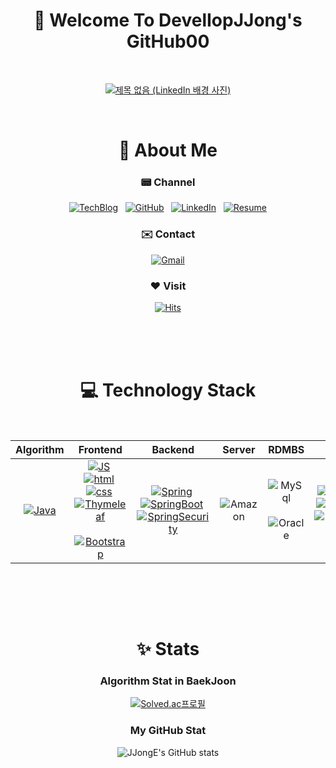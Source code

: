<div align='center'>

 #  🤵 Welcome To DevelIopJJong's GitHub00

<br>
 
[![제목 없음 (LinkedIn 배경 사진)](https://user-images.githubusercontent.com/101362306/229488778-16486854-201d-4c69-b2c9-42ab2a0aee06.svg)](https://github.com/DevelopJJong/)


<br>

# 🧑 About Me 

  ### 📟 Channel
[![TechBlog](https://img.shields.io/badge/TechBlog-181717?style=flat-square&logo=Tistory&logoColor=white)](https://jjdevelop.tistory.com/)&nbsp;&nbsp;
[![GitHub](https://img.shields.io/badge/-GitHub-181717?style=flat-square&logo=GitHub&logoColor=white)](https://github.com/DevelopJJong/)&nbsp;&nbsp;
[![LinkedIn](https://img.shields.io/badge/-LinkedIn-0A66C2?style=flat-square&logo=LinkedIn&logoColor=white)](https://www.linkedin.com/in/%ED%98%84%EC%A2%85-%EC%9D%B4-675b40242/)&nbsp;&nbsp;
[![Resume](https://img.shields.io/badge/Resume-018EF5?style=flat-square&logo=Readme&logoColor=white)]()

  ### ✉️ Contact
[![Gmail](https://img.shields.io/badge/Gmail-EA4335?style=flat-square&logo=Gmail&logoColor=white)](mailto:dlguswhd00110011@gmail.com)

  ### ❤️ Visit 
[![Hits](https://hits.seeyoufarm.com/api/count/incr/badge.svg?url=https%3A%2F%2Fgithub.com%2DevelopJJong)](https://hits.seeyoufarm.com) 
<br><br><br>


<br>

# 💻 Technology Stack
<br>

| Algorithm | Frontend | Backend | Server | RDMBS | etc. |
|:---------:|:----------:|:--------:|:------:|:------:|:----:|
| [![Java](https://img.shields.io/badge/Java-007396?style=flat-square&logo=Java&logoColor=white)]() | [![JS](https://img.shields.io/badge/JavaScript-F7DF1E?style=flat-square&logo=JavaScript&logoColor=black)]()&nbsp;[![html](https://img.shields.io/badge/HTML-E34F26?style=flat-square&logo=Html5&logoColor=white)]()&nbsp;[![css](https://img.shields.io/badge/CSS-1572B6?style=flat-square&logo=CSS3&logoColor=white)]()&nbsp;[![Thymeleaf](https://img.shields.io/badge/Thymeleaf-005F0F?style=flat-square&logo=Thymeleaf&logoColor=white)]()&nbsp;[![Bootstrap](https://img.shields.io/badge/bootstrap-6f42c1?style=flat-square&logo=Bootstrap&logoColor=white)]() | [![Spring](https://img.shields.io/badge/Spring-6DB33F?style=flat-square&logo=Spring&logoColor=white)]()&nbsp;[![SpringBoot](https://img.shields.io/badge/Spring&nbsp;Boot-6DB33F?style=flat-square&logo=SpringBoot&logoColor=white)]()&nbsp;[![SpringSecurity](https://img.shields.io/badge/Spring&nbsp;Security-6DB33F?style=flat-square&logo=SpringSecurity&logoColor=white)]()  | ![Amazon](https://img.shields.io/badge/-Amazon-232F3E?style=flat-square&logo=AmazonAWS&logoColor=white) | ![MySql](https://img.shields.io/badge/-Mysql-4479A1?style=flat-square&logo=Mysql&logoColor=white)&nbsp;![Oracle](https://img.shields.io/badge/-Oracle-F80000?style=flat-square&logo=Oracle&logoColor=white)      | [![IntelliJ](https://img.shields.io/badge/-IntelliJ-black?style=flat-square&logo=IntellijIDEA&logoColor=white)]()&nbsp;[![GitHub](https://img.shields.io/badge/-GitHub-181717?style=flat-square&logo=GitHub&logoColor=white)]()&nbsp;[![GitKraken](https://img.shields.io/badge/-GitKraken-179287?style=flat-square&logo=GitKraken&logoColor=white)]()  |


 
<br><br>


<br>

# ✨ Stats

 ### Algorithm Stat in BaekJoon
  [![Solved.ac프로필](http://mazassumnida.wtf/api/v2/generate_badge?boj=hyunjong0102)](https://solved.ac/hyunjong0102)
  
 ### My GitHub Stat
  ![JJongE's GitHub stats](https://github-readme-stats.vercel.app/api?username=DevelopJJong&show_icons=true)
    
</div>

